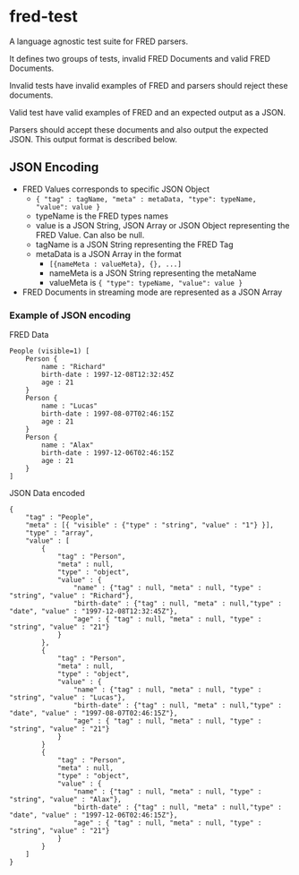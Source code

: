 # fred-test
A language agnostic test suite for FRED parsers.

It defines two groups of tests, invalid FRED Documents and valid
FRED Documents. 

Invalid tests have invalid
examples of FRED and parsers
should reject these documents.

Valid test have valid examples of FRED and an expected output as a JSON.

Parsers should accept these documents and also output the expected JSON. This output format is described below.

## JSON Encoding


* FRED Values corresponds to specific JSON Object 
    * ``{ "tag" : tagName, "meta" : metaData, "type": typeName, "value": value }``
    * typeName is the FRED types names
    * value is a JSON String, JSON Array or JSON Object representing the FRED Value. Can also be null.
    * tagName is a JSON String representing the FRED Tag
    * metaData is a JSON Array in the format
        * ``[{nameMeta : valueMeta}, {}, ...]``
        * nameMeta is a JSON String representing the metaName
        * valueMeta is ``{ "type": typeName, "value": value }``
* FRED Documents in streaming mode are represented as a JSON Array

### Example of JSON encoding

FRED Data
```
People (visible=1) [
    Person {
        name : "Richard"
        birth-date : 1997-12-08T12:32:45Z
        age : 21
    }
    Person {
        name : "Lucas"
        birth-date : 1997-08-07T02:46:15Z
        age : 21
    }
    Person {
        name : "Alax"
        birth-date : 1997-12-06T02:46:15Z
        age : 21
    }
]
```

JSON Data encoded
```
{
    "tag" : "People",
    "meta" : [{ "visible" : {"type" : "string", "value" : "1"} }],
    "type" : "array",
    "value" : [
        {
            "tag" : "Person", 
            "meta" : null, 
            "type" : "object",
            "value" : {
                "name" : {"tag" : null, "meta" : null, "type" : "string", "value" : "Richard"},
                "birth-date" : {"tag" : null, "meta" : null,"type" : "date", "value" : "1997-12-08T12:32:45Z"},
                "age" : { "tag" : null, "meta" : null, "type" : "string", "value" : "21"}
            }
        },
        {
            "tag" : "Person", 
            "meta" : null, 
            "type" : "object",
            "value" : {
                "name" : {"tag" : null, "meta" : null, "type" : "string", "value" : "Lucas"},
                "birth-date" : {"tag" : null, "meta" : null,"type" : "date", "value" : "1997-08-07T02:46:15Z"},
                "age" : { "tag" : null, "meta" : null, "type" : "string", "value" : "21"}
            }
        }
        {
            "tag" : "Person", 
            "meta" : null, 
            "type" : "object",
            "value" : {
                "name" : {"tag" : null, "meta" : null, "type" : "string", "value" : "Alax"},
                "birth-date" : {"tag" : null, "meta" : null,"type" : "date", "value" : "1997-12-06T02:46:15Z"},
                "age" : { "tag" : null, "meta" : null, "type" : "string", "value" : "21"}
            }
        }
    ]
}
```
